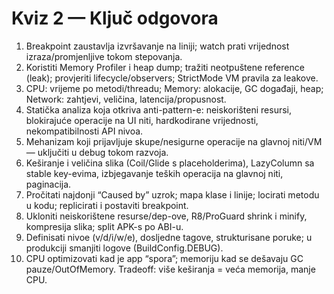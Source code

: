 # Kviz 2 — Ključ odgovora

1) Breakpoint zaustavlja izvršavanje na liniji; watch prati vrijednost izraza/promjenljive tokom stepovanja.
2) Koristiti Memory Profiler i heap dump; tražiti neotpuštene reference (leak); provjeriti lifecycle/observers; StrictMode VM pravila za leakove.
3) CPU: vrijeme po metodi/threadu; Memory: alokacije, GC događaji, heap; Network: zahtjevi, veličina, latencija/propusnost.
4) Statička analiza koja otkriva anti-pattern-e: neiskorišteni resursi, blokirajuće operacije na UI niti, hardkodirane vrijednosti, nekompatibilnosti API nivoa.
5) Mehanizam koji prijavljuje skupe/nesigurne operacije na glavnoj niti/VM — uključiti u debug tokom razvoja.
6) Keširanje i veličina slika (Coil/Glide s placeholderima), LazyColumn sa stable key-evima, izbjegavanje teških operacija na glavnoj niti, paginacija.
7) Pročitati najdonji “Caused by” uzrok; mapa klase i linije; locirati metodu u kodu; replicirati i postaviti breakpoint.
8) Ukloniti neiskorištene resurse/dep-ove, R8/ProGuard shrink i minify, kompresija slika; split APK-s po ABI-u.
9) Definisati nivoe (v/d/i/w/e), dosljedne tagove, strukturisane poruke; u produkciji smanjiti logove (BuildConfig.DEBUG).
10) CPU optimizovati kad je app “spora”; memoriju kad se dešavaju GC pauze/OutOfMemory. Tradeoff: više keširanja = veća memorija, manje CPU.
